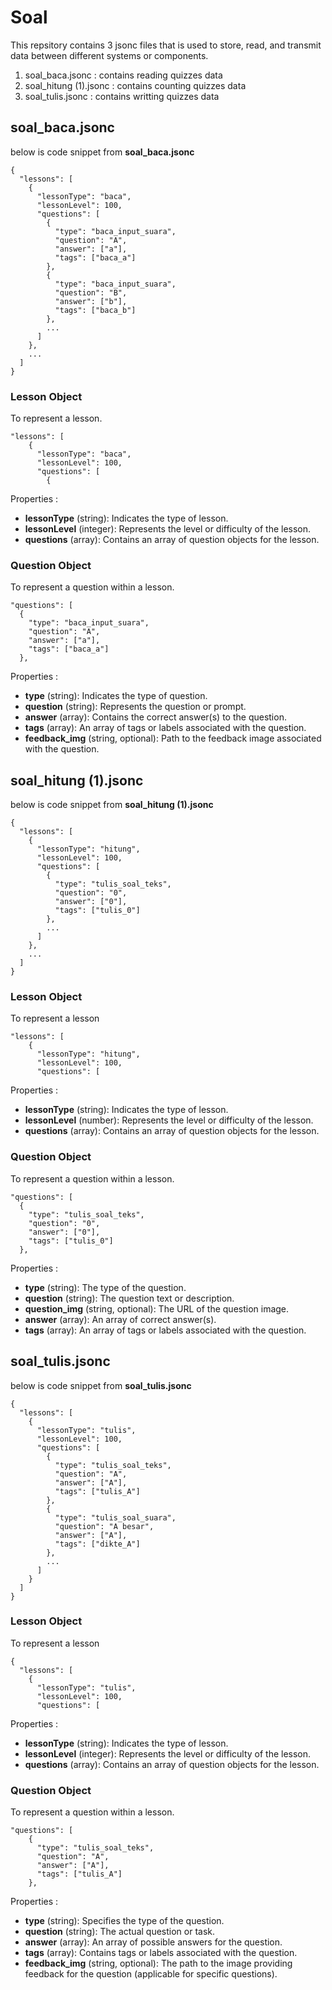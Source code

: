# Soal
This repsitory contains 3 jsonc files that is used to store, read, and transmit data between different systems or components.
1. soal_baca.jsonc : contains reading quizzes data
2. soal_hitung (1).jsonc : contains counting quizzes data
3. soal_tulis.jsonc : contains writting quizzes data
## soal_baca.jsonc
below is code snippet from **soal_baca.jsonc**
```
{
  "lessons": [
    {
      "lessonType": "baca",
      "lessonLevel": 100,
      "questions": [
        {
          "type": "baca_input_suara",
          "question": "A",
          "answer": ["a"],
          "tags": ["baca_a"]
        },
        {
          "type": "baca_input_suara",
          "question": "B",
          "answer": ["b"],
          "tags": ["baca_b"]
        },
        ...
      ]
    },
    ...
  ]
}
```

### Lesson Object
To represent a lesson.
```
"lessons": [
    {
      "lessonType": "baca",
      "lessonLevel": 100,
      "questions": [
        {
```
Properties : 
- **lessonType** (string): Indicates the type of lesson.
- **lessonLevel** (integer): Represents the level or difficulty of the lesson.
- **questions** (array): Contains an array of question objects for the lesson.

### Question Object
To represent a question within a lesson.
```
"questions": [
  {
    "type": "baca_input_suara",
    "question": "A",
    "answer": ["a"],
    "tags": ["baca_a"]
  },
```
Properties :
- **type** (string): Indicates the type of question.
- **question** (string): Represents the question or prompt.
- **answer** (array): Contains the correct answer(s) to the question.
- **tags** (array): An array of tags or labels associated with the question.
- **feedback_img** (string, optional): Path to the feedback image associated with the question.

## soal_hitung (1).jsonc
below is code snippet from **soal_hitung (1).jsonc**
```
{
  "lessons": [
    {
      "lessonType": "hitung",
      "lessonLevel": 100,
      "questions": [
        {
          "type": "tulis_soal_teks",
          "question": "0",
          "answer": ["0"],
          "tags": ["tulis_0"]
        },
        ...
      ]
    },
    ...
  ]
}
```

### Lesson Object
To represent a lesson
```
"lessons": [
    {
      "lessonType": "hitung",
      "lessonLevel": 100,
      "questions": [
```
Properties :
- **lessonType** (string): Indicates the type of lesson.
- **lessonLevel** (number): Represents the level or difficulty of the lesson.
- **questions** (array): Contains an array of question objects for the lesson.

### Question Object
To represent a question within a lesson.
```
"questions": [
  {
    "type": "tulis_soal_teks",
    "question": "0",
    "answer": ["0"],
    "tags": ["tulis_0"]
  },
```
Properties :
- **type** (string): The type of the question.
- **question** (string): The question text or description.
- **question_img** (string, optional): The URL of the question image.
- **answer** (array): An array of correct answer(s).
- **tags** (array): An array of tags or labels associated with the question.

## soal_tulis.jsonc
below is code snippet from **soal_tulis.jsonc**
```
{
  "lessons": [
    {
      "lessonType": "tulis",
      "lessonLevel": 100,
      "questions": [
        {
          "type": "tulis_soal_teks",
          "question": "A",
          "answer": ["A"],
          "tags": ["tulis_A"]
        },
        {
          "type": "tulis_soal_suara",
          "question": "A besar",
          "answer": ["A"],
          "tags": ["dikte_A"]
        },
        ...
      ]
    }
  ]
}
```

### Lesson Object
To represent a lesson
```
{
  "lessons": [
    {
      "lessonType": "tulis",
      "lessonLevel": 100,
      "questions": [
```
Properties :
- **lessonType** (string): Indicates the type of lesson.
- **lessonLevel** (integer): Represents the level or difficulty of the lesson.
- **questions** (array): Contains an array of question objects for the lesson.

### Question Object
To represent a question within a lesson.
```
"questions": [
    {
      "type": "tulis_soal_teks",
      "question": "A",
      "answer": ["A"],
      "tags": ["tulis_A"]
    },
```
Properties :
- **type** (string): Specifies the type of the question.
- **question** (string): The actual question or task.
- **answer** (array): An array of possible answers for the question.
- **tags** (array): Contains tags or labels associated with the question.
- **feedback_img** (string, optional): The path to the image providing feedback for the question (applicable for specific questions).
